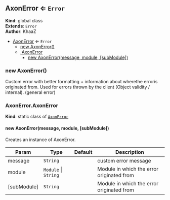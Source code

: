<a name="AxonError"></a>

## AxonError ⇐ <code>Error</code>
**Kind**: global class  
**Extends**: <code>Error</code>  
**Author**: KhaaZ  

* [AxonError](#AxonError) ⇐ <code>Error</code>
    * [new AxonError()](#new_AxonError_new)
    * [.AxonError](#AxonError.AxonError)
        * [new AxonError(message, module, [subModule])](#new_AxonError.AxonError_new)

<a name="new_AxonError_new"></a>

### new AxonError()
Custom error with better formatting + information about wherethe erroris originated from.
Used for errors thrown by the client (Object validity / internal). (general error)

<a name="AxonError.AxonError"></a>

### AxonError.AxonError
**Kind**: static class of [<code>AxonError</code>](#AxonError)  
<a name="new_AxonError.AxonError_new"></a>

#### new AxonError(message, module, [subModule])
Creates an instance of AxonError.


| Param | Type | Default | Description |
| --- | --- | --- | --- |
| message | <code>String</code> |  | custom error message |
| module | <code>Module</code> \| <code>String</code> |  | Module in which the error originated from |
| [subModule] | <code>String</code> | <code></code> | Module in which the error originated from |

